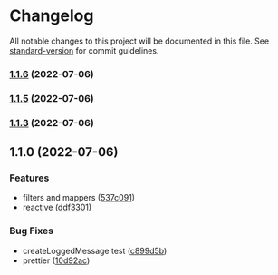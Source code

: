 # Changelog

All notable changes to this project will be documented in this file. See [standard-version](https://github.com/conventional-changelog/standard-version) for commit guidelines.

### [1.1.6](https://github.com/lordsequoia/minecraft-server-logs/compare/v1.1.5...v1.1.6) (2022-07-06)

### [1.1.5](https://github.com/lordsequoia/minecraft-server-logs/compare/v1.1.3...v1.1.5) (2022-07-06)

### [1.1.3](https://github.com/lordsequoia/minecraft-server-logs/compare/v1.1.0...v1.1.3) (2022-07-06)

## 1.1.0 (2022-07-06)


### Features

* filters and mappers ([537c091](https://github.com/lordsequoia/minecraft-server-logs/commit/537c0910211cf413e86cc9dafd38b541e57b975e))
* reactive ([ddf3301](https://github.com/lordsequoia/minecraft-server-logs/commit/ddf3301ff4bd3ed990b85056c248d6800fc190a8))


### Bug Fixes

* createLoggedMessage test ([c899d5b](https://github.com/lordsequoia/minecraft-server-logs/commit/c899d5b96902408c58b4a62546cc47ef5858b27b))
* prettier ([10d92ac](https://github.com/lordsequoia/minecraft-server-logs/commit/10d92ac20747f56ff163c3d6137dcf39daab2b0f))
